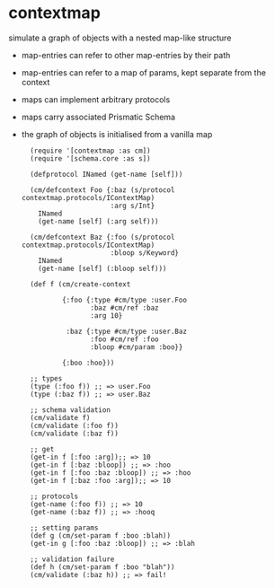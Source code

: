 # contextmap

simulate a graph of objects with a nested map-like structure

* map-entries can refer to other map-entries by their path
* map-entries can refer to a map of params, kept separate from the context
* maps can implement arbitrary protocols
* maps carry associated Prismatic Schema
* the graph of objects is initialised from a vanilla map

        (require '[contextmap :as cm])
        (require '[schema.core :as s])

        (defprotocol INamed (get-name [self]))

        (cm/defcontext Foo {:baz (s/protocol contextmap.protocols/IContextMap)
                            :arg s/Int}
          INamed
          (get-name [self] (:arg self)))

        (cm/defcontext Baz {:foo (s/protocol contextmap.protocols/IContextMap)
                            :bloop s/Keyword}
          INamed
          (get-name [self] (:bloop self)))

        (def f (cm/create-context

                {:foo {:type #cm/type :user.Foo
                       :baz #cm/ref :baz
                       :arg 10}

                 :baz {:type #cm/type :user.Baz
                       :foo #cm/ref :foo
                       :bloop #cm/param :boo}}

                {:boo :hoo}))

        ;; types
        (type (:foo f)) ;; => user.Foo
        (type (:baz f)) ;; => user.Baz

        ;; schema validation
        (cm/validate f)
        (cm/validate (:foo f))
        (cm/validate (:baz f))

        ;; get
        (get-in f [:foo :arg]);; => 10
        (get-in f [:baz :bloop]) ;; => :hoo
        (get-in f [:foo :baz :bloop]) ;; => :hoo
        (get-in f [:baz :foo :arg]);; => 10

        ;; protocols
        (get-name (:foo f)) ;; => 10
        (get-name (:baz f)) ;; => :hooq

        ;; setting params
        (def g (cm/set-param f :boo :blah))
        (get-in g [:foo :baz :bloop]) ;; => :blah

        ;; validation failure
        (def h (cm/set-param f :boo "blah"))
        (cm/validate (:baz h)) ;; => fail!
